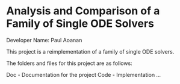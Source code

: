 # Analysis and Comparison of a Family of Single ODE Solvers

Developer Name: Paul Aoanan

This project is a reimplementation of a family of single ODE solvers.

The folders and files for this project are as follows:

Doc - Documentation for the project
Code - Implementation
…